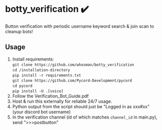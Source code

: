 
# botty_verification ✔️

Button verification with periodic username keyword search & join scan to cleanup bots!

## Usage

1. Install requirements:  
   `git clone https://github.com/whosman/botty_verification`  
   `cd /installation-directory`  
   `pip install -r requirements.txt`  
   `git clone https://github.com/Pycord-Development/pycord`  
   `cd pycord`  
   `pip install -U .[voice]`
2. Follow the Verification_Bot_Guide.pdf
3. Host & run this externally for reliable 24/7 usage.
4. Python output from the script should just be "Logged in as xxx#xx" (your discord bot username)
5. In the verification channel (id of which matches `channel_id` in main.py), send ">>>postbutton"
